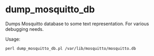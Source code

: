 # dump_mosquitto_db
Dumps Mosquitto database to some text representation. For various debugging needs.

Usage:

	perl dump_mosquitto_db.pl /var/lib/mosquitto/mosquitto.db
	
	
